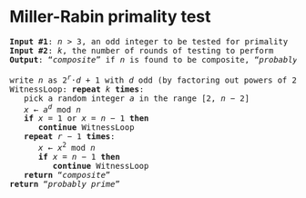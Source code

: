 # Miller-Rabin primality test
<pre>
<b>Input #1</b>: <i>n</i> &gt; 3, an odd integer to be tested for primality
<b>Input #2</b>: <i>k</i>, the number of rounds of testing to perform
<b>Output</b>: “<i>composite</i>” if <i>n</i> is found to be composite, “<i>probably prime</i>” otherwise

write <i>n</i> as 2<sup><i>r</i></sup>·<i>d</i> + 1 with <i>d</i> odd (by factoring out powers of 2 from <i>n</i> − 1)
WitnessLoop: <b>repeat</b> <i>k</i> <b>times</b>:
   pick a random integer <i>a</i> in the range [2, <i>n</i> − 2]
   <i>x</i> ← <i>a</i><sup><i>d</i></sup> mod <i>n</i>
   <b>if</b> <i>x</i> = 1 or <i>x</i> = <i>n</i> − 1 <b>then</b>
      <b>continue</b> WitnessLoop
   <b>repeat</b> <i>r</i> − 1 <b>times</b>:
      <i>x</i> ← <i>x</i><sup>2</sup> mod <i>n</i>
      <b>if</b> <i>x</i> = <i>n</i> − 1 <b>then</b>
         <b>continue</b> WitnessLoop
   <b>return</b> “<i>composite</i>”
<b>return</b> “<i>probably prime</i>”
</pre>